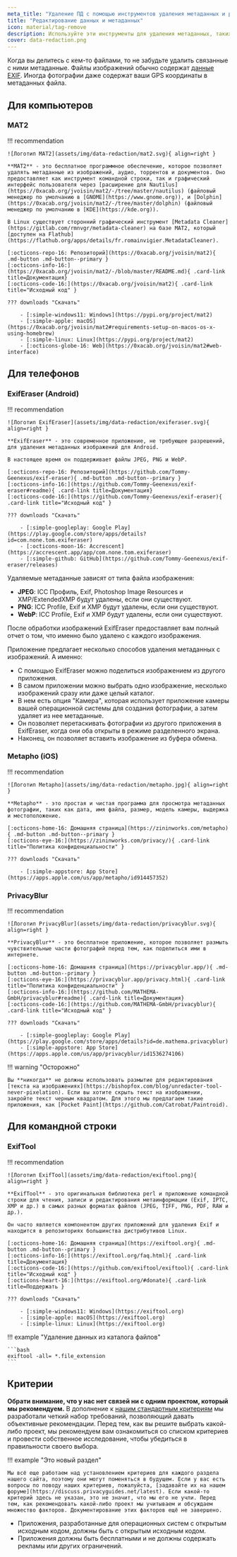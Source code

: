 ```yaml
---
meta_title: "Удаление ПД с помощью инструментов удаления метаданных и редактирования данных - Privacy Guides"
title: "Редактирование данных и метаданных"
icon: material/tag-remove
description: Используйте эти инструменты для удаления метаданных, таких как местоположение GPS и другой идентифицирующей информации, с фотографий и файлов, которыми вы делитесь.
cover: data-redaction.png
---
```


Когда вы делитесь с кем-то файлами, то не забудьте удалить связанные с ними метаданные. Файлы изображений обычно содержат [данные EXIF](https://ru.wikipedia.org/wiki/Exif). Иногда фотографии даже содержат ваши GPS координаты в метаданных файла.

## Для компьютеров

### MAT2

!!! recommendation

    ![Логотип MAT2](assets/img/data-redaction/mat2.svg){ align=right }
    
    **MAT2** - это бесплатное программное обеспечение, которое позволяет удалять метаданные из изображений, аудио, торрентов и документов. Оно предоставляет как инструмент командной строки, так и графический интерфейс пользователя через [расширение для Nautilus](https://0xacab.org/jvoisin/mat2/-/tree/master/nautilus) (файловый менеджер по умолчанию в [GNOME](https://www.gnome.org)), и [Dolphin](https://0xacab.org/jvoisin/mat2/-/tree/master/dolphin) (файловый менеджер по умолчанию в [KDE](https://kde.org)).
    
    В Linux существует сторонний графический инструмент [Metadata Cleaner](https://gitlab.com/rmnvgr/metadata-cleaner) на базе MAT2, который [доступен на Flathub](https://flathub.org/apps/details/fr.romainvigier.MetadataCleaner).
    
    [:octicons-repo-16: Репозиторий](https://0xacab.org/jvoisin/mat2){ .md-button .md-button--primary }
    [:octicons-info-16:](https://0xacab.org/jvoisin/mat2/-/blob/master/README.md){ .card-link title=Документация}
    [:octicons-code-16:](https://0xacab.org/jvoisin/mat2){ .card-link title="Исходный код" }
    
    ??? downloads "Скачать"
    
        - [:simple-windows11: Windows](https://pypi.org/project/mat2)
        - [:simple-apple: macOS](https://0xacab.org/jvoisin/mat2#requirements-setup-on-macos-os-x-using-homebrew)
        - [:simple-linux: Linux](https://pypi.org/project/mat2)
        - [:octicons-globe-16: Web](https://0xacab.org/jvoisin/mat2#web-interface)

## Для телефонов

### ExifEraser (Android)

!!! recommendation

    ![Логотип ExifEraser](assets/img/data-redaction/exiferaser.svg){ align=right }
    
    **ExifEraser** - это современное приложение, не требующее разрешений, для удаления метаданных изображений для Android.
    
    В настоящее время он поддерживает файлы JPEG, PNG и WebP.
    
    [:octicons-repo-16: Репозиторий](https://github.com/Tommy-Geenexus/exif-eraser){ .md-button .md-button--primary }
    [:octicons-info-16:](https://github.com/Tommy-Geenexus/exif-eraser#readme){ .card-link title=Документация}
    [:octicons-code-16:](https://github.com/Tommy-Geenexus/exif-eraser){ .card-link title="Исходный код" }
    
    ??? downloads "Скачать"
    
        - [:simple-googleplay: Google Play](https://play.google.com/store/apps/details?id=com.none.tom.exiferaser)
        - [:octicons-moon-16: Accrescent](https://accrescent.app/app/com.none.tom.exiferaser)
        - [:simple-github: GitHub](https://github.com/Tommy-Geenexus/exif-eraser/releases)

Удаляемые метаданные зависят от типа файла изображения:

* **JPEG**: ICC Профиль, Exif, Photoshop Image Resources и XMP/ExtendedXMP будут удалены, если они существуют.
* **PNG**: ICC Profile, Exif и XMP будут удалены, если они существуют.
* **WebP**: ICC Profile, Exif и XMP будут удалены, если они существуют.

После обработки изображений ExifEraser предоставляет вам полный отчет о том, что именно было удалено с каждого изображения.

Приложение предлагает несколько способов удаления метаданных с изображений. А именно:

* С помощью ExifEraser можно поделиться изображением из другого приложения.
* В самом приложении можно выбрать одно изображение, несколько изображений сразу или даже целый каталог.
* В нем есть опция "Камера", которая использует приложение камеры вашей операционной системы для создания фотографии, а затем удаляет из нее метаданные.
* Он позволяет перетаскивать фотографии из другого приложения в ExifEraser, когда они оба открыты в режиме разделенного экрана.
* Наконец, он позволяет вставить изображение из буфера обмена.

### Metapho (iOS)

!!! recommendation

    ![Логотип Metapho](assets/img/data-redaction/metapho.jpg){ align=right }
    
    **Metapho** - это простая и чистая программа для просмотра метаданных фотографии, таких как дата, имя файла, размер, модель камеры, выдержка и местоположение.
    
    [:octicons-home-16: Домашняя страница](https://zininworks.com/metapho){ .md-button .md-button--primary }
    [:octicons-eye-16:](https://zininworks.com/privacy/){ .card-link title="Политика конфиденциальности" }
    
    ??? downloads "Скачать"
    
        - [:simple-appstore: App Store](https://apps.apple.com/us/app/metapho/id914457352)

### PrivacyBlur

!!! recommendation

    ![Логотип PrivacyBlur](assets/img/data-redaction/privacyblur.svg){ align=right }
    
    **PrivacyBlur** - это бесплатное приложение, которое позволяет размыть чувствительные части фотографий перед тем, как поделиться ими в интернете.
    
    [:octicons-home-16: Домашняя страница](https://privacyblur.app/){ .md-button .md-button--primary }
    [:octicons-eye-16:](https://privacyblur.app/privacy.html){ .card-link title="Политика конфиденциальности" }
    [:octicons-info-16:](https://github.com/MATHEMA-GmbH/privacyblur#readme){ .card-link title=Документация}
    [:octicons-code-16:](https://github.com/MATHEMA-GmbH/privacyblur){ .card-link title="Исходный код" }
    
    ??? downloads "Скачать"
    
        - [:simple-googleplay: Google Play](https://play.google.com/store/apps/details?id=de.mathema.privacyblur)
        - [:simple-appstore: App Store](https://apps.apple.com/us/app/privacyblur/id1536274106)

!!! warning "Осторожно"

    Вы **никогда** не должны использовать размытие для редактирования [текста на изображениях](https://bishopfox.com/blog/unredacter-tool-never-pixelation). Если вы хотите скрыть текст на изображении, закройте текст черным квадратом. Для этого мы предлагаем такие приложения, как [Pocket Paint](https://github.com/Catrobat/Paintroid).

## Для командной строки

### ExifTool

!!! recommendation

    ![Логотип ExifTool](assets/img/data-redaction/exiftool.png){ align=right }
    
    **ExifTool** - это оригинальная библиотека perl и приложение командной строки для чтения, записи и редактирования метаинформации (Exif, IPTC, XMP и др.) в самых разных форматах файлов (JPEG, TIFF, PNG, PDF, RAW и др.).
    
    Он часто является компонентом других приложений для удаления Exif и находится в репозиториях большинства дистрибутивов Linux.
    
    [:octicons-home-16: Домашняя страница](https://exiftool.org){ .md-button .md-button--primary }
    [:octicons-info-16:](https://exiftool.org/faq.html){ .card-link title=Документация}
    [:octicons-code-16:](https://github.com/exiftool/exiftool){ .card-link title="Исходный код" }
    [:octicons-heart-16:](https://exiftool.org/#donate){ .card-link title=Поддержать }
    
    ??? downloads "Скачать"
    
        - [:simple-windows11: Windows](https://exiftool.org)
        - [:simple-apple: macOS](https://exiftool.org)
        - [:simple-linux: Linux](https://exiftool.org)

!!! example "Удаление данных из каталога файлов"

    ```bash
    exiftool -all= *.file_extension
    ```

## Критерии

**Обрати внимание, что у нас нет связей ни с одним проектом, который мы рекомендуем.** В дополнение к [нашим стандартным критериям](about/criteria.md) мы разработали четкий набор требований, позволяющий давать объективные рекомендации. Перед тем, как вы решите выбрать какой-либо проект, мы рекомендуем вам ознакомиться со списком критериев и провести собственное исследование, чтобы убедиться в правильности своего выбора.

!!! example "Это новый раздел"

    Мы всё еще работаем над установлением критериев для каждого раздела нашего сайта, поэтому они могут поменяться в будущем. Если у вас есть вопросы по поводу наших критериев, пожалуйста, [задавайте их на нашем форуме](https://discuss.privacyguides.net/latest). Если какой-то критерий здесь не указан, это не значит, что мы его не учли. Перед тем, как рекомендовать какой-либо проект мы учитываем и обсуждаем множество факторов. Документирование этих факторов ещё не завершено.

- Приложения, разработанные для операционных систем с открытым исходным кодом, должны быть с открытым исходным кодом.
- Приложения должны быть бесплатными и не должны содержать рекламы или других ограничений.
